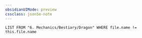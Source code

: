 ```yaml
---
obsidianUIMode: preview
cssclass: json5e-note
---
```

```dataview
LIST FROM "6. Mechanics/Bestiary/Dragon" WHERE file.name != this.file.name
```